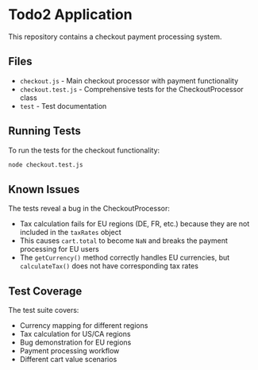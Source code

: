 # Todo2 Application

This repository contains a checkout payment processing system.

## Files

- `checkout.js` - Main checkout processor with payment functionality
- `checkout.test.js` - Comprehensive tests for the CheckoutProcessor class
- `test` - Test documentation

## Running Tests

To run the tests for the checkout functionality:

```bash
node checkout.test.js
```

## Known Issues

The tests reveal a bug in the CheckoutProcessor:
- Tax calculation fails for EU regions (DE, FR, etc.) because they are not included in the `taxRates` object
- This causes `cart.total` to become `NaN` and breaks the payment processing for EU users
- The `getCurrency()` method correctly handles EU currencies, but `calculateTax()` does not have corresponding tax rates

## Test Coverage

The test suite covers:
- Currency mapping for different regions
- Tax calculation for US/CA regions
- Bug demonstration for EU regions
- Payment processing workflow
- Different cart value scenarios